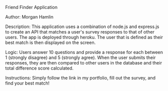 Friend Finder Application 

Author: Morgan Hamlin

Description: This application uses a combination of node.js and express.js to create an API that matches a user's survey responses to that of other users. The app is deployed through heroku. The user that is defined as their best match is then displayed on the screen.

Logic: Users answer 10 questions and provide a response for each between 1 (strongly disagree) and 5 (strongly agree). When the user submits their responses, they are then compared to other users in the database and their total difference score calculated. 

Instructions: Simply follow the link in my portfolio, fill out the survey, and find your best match!